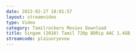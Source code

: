 ```yaml
---
date: 2022-02-27 18:01:57
layout: streamvideo
type: Video
category: Tamilrockers Movies Download
title: Singam (2010) Tamil 720p BDRip AAC 1.4GB
streamcode: plaiuoryevew
---
```


